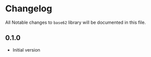 # Changelog

All Notable changes to `base62` library will be documented in this file.

## 0.1.0
- Initial version